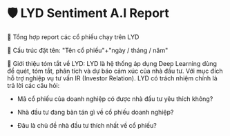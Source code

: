 # 🛡 LYD Sentiment A.I Report
🎯 Tổng hợp report các cổ phiếu chạy trên LYD

🎯 Cấu trúc đặt tên: "Tên cổ phiếu"+"ngày / tháng / năm"

🧭 Giới thiệu tóm tắt về LYD: LYD là hệ thống áp dụng Deep Learning dùng để quét, tóm tắt, phân tích và dự báo cảm xúc của nhà đầu tư. Với mục đích hỗ trợ nghiệp vụ tư vấn IR (Investor Relation). LYD có trách nhiệm chính là trả lời các câu hỏi:

* Mã cổ phiếu của doanh nghiệp có được nhà đầu tư yêu thích không?

* Nhà đầu tư đang bàn tán gì về cổ phiếu doanh nghiệp?

* Đâu là chủ đề nhà đầu tư thích nhất về cổ phiếu?
